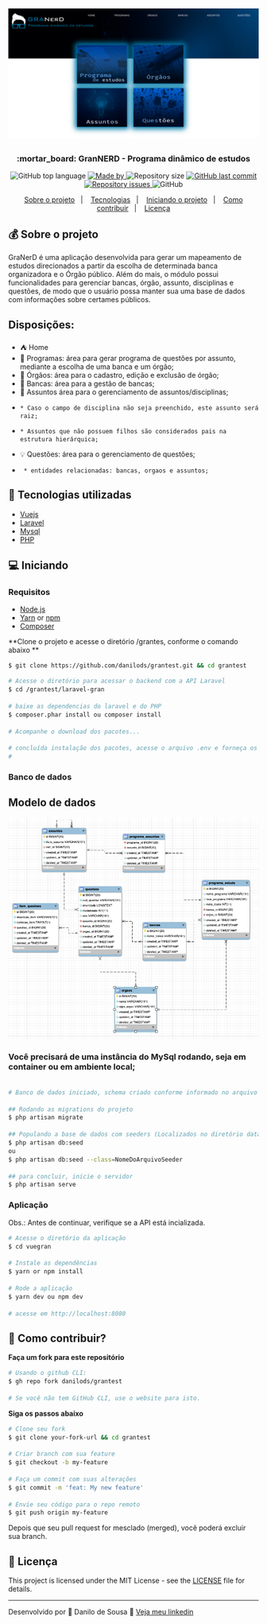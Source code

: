 <h1 align="center">
<img src="overview.png" title="granerd"></h1>

<h3 align="center">
  :mortar_board: GranNERD - Programa dinâmico de estudos
</h3>

<p align="center">
  <img alt="GitHub top language" src="https://img.shields.io/github/languages/top/danilods/grantest?color=%FF9000">

  <a href="https://www.linkedin.com/in/danilo-de-sousa-97594b187/">
    <img alt="Made by" src="https://img.shields.io/badge/made%20by-Danilo%20de%20Sousa-orange">
  </a>
  
  <img alt="Repository size" src="https://img.shields.io/github/repo-size/danilods/grantest?color=%235636D3">
  
  <a href="https://github.com/danilods/gobarber-admin/commits/master">
    <img alt="GitHub last commit" src="https://img.shields.io/github/last-commit/danilods/grantest?color=%235636D3">
  </a>
  
  <a href="https://github.com/danilods/gobarber-admin/issues">
    <img alt="Repository issues" src="https://img.shields.io/github/license/danilods/grantest?color=%235636D3">
  </a>
  
  <img alt="GitHub" src="https://img.shields.io/github/danilods/grantest/LICENSE?color=%235636D3">
</p>

<p align="center">
  <a href="#-about-the-project">Sobre o projeto</a>&nbsp;&nbsp;&nbsp;|&nbsp;&nbsp;&nbsp;
  <a href="#-technologies">Tecnologias</a>&nbsp;&nbsp;&nbsp;|&nbsp;&nbsp;&nbsp;
  <a href="#-getting-started">Iniciando o projeto</a>&nbsp;&nbsp;&nbsp;|&nbsp;&nbsp;&nbsp;
  <a href="#-how-to-contribute">Como contribuir</a>&nbsp;&nbsp;&nbsp;|&nbsp;&nbsp;&nbsp;
  <a href="#-license">Licença</a>
</p>




## 💰 Sobre o projeto

  GraNerD é uma aplicação desenvolvida para gerar um mapeamento de estudos direcionados a partir da escolha de determinada banca organizadora e o Órgão público. Além do mais, o módulo possui funcionalidades para gerenciar bancas, órgão, assunto, disciplinas e questões, de modo que o usuário possa manter sua uma base de dados com informações sobre certames públicos.

## Disposições:

 - :tent: Home
  -  :pencil:  Programas: área para gerar programa de questões por assunto, mediante a escolha de uma banca e um órgão;
  -  :office: Órgãos: área para o cadastro, edição e exclusão de órgão;
  -  :post_office: Bancas: área para a gestão de bancas;
  -  :blue_book: Assuntos área para o gerenciamento de assuntos/disciplinas;
  -     * Caso o campo de disciplina não seja preenchido, este assunto será raiz;
  -     * Assuntos que não possuem filhos são considerados pais na estrutura hierárquica;
  -  :bulb:  Questões: área para o gerenciamento de questões;
  -      * entidades relacionadas: bancas, orgaos e assuntos;

## 🚀 Tecnologias utilizadas

- [Vuejs](https://br.vuejs.org/)
- [Laravel](https://laravel.com/)
- [Mysql](https://www.mysql.com/)
- [PHP](https://www.php.net/manual/pt_BR/intro-whatis.php)


## 💻 Iniciando


### Requisitos

- [Node.js](https://nodejs.org/en/)
- [Yarn](https://classic.yarnpkg.com/) or [npm](https://www.npmjs.com/)
- [Composer](https://getcomposer.org/)


**Clone o projeto e acesse o diretório /grantes, conforme o comando abaixo **

```bash
$ git clone https://github.com/danilods/grantest.git && cd grantest
```

```bash
# Acesse o diretório para acessar o backend com a API Laravel
$ cd /grantest/laravel-gran

# baixe as dependencias do laravel e do PHP
$ composer.phar install ou composer install

# Acompanhe o download dos pacotes...

# concluída instalação dos pacotes, acesse o arquivo .env e forneça os dados de conexão com o banco de dados (HOST/DATABASE_NAME/USER/PASSWORD)
#

```
### Banco de dados 

## Modelo de dados
![Alt text](modelo-dados.png?raw=true "grantest")


### Você precisará de uma instância do MySql rodando, seja em container ou em ambiente local;

```bash

# Banco de dados iniciado, schema criado conforme informado no arquivo .env, siga para os seguintes passos:

## Rodando as migrations do projeto
$ php artisan migrate

## Populando a base de dados com seeders (Localizados no diretório database/migrations e database/seeds)
$ php artisan db:seed 
ou
$ php artisan db:seed --class=NomeDoArquivoSeeder

## para concluir, inicie o servidor
$ php artisan serve

```

### Aplicação

Obs.: Antes de continuar, verifique se a API está incializada.

```bash
# Acesse o diretório da aplicação
$ cd vuegran

# Instale as dependências
$ yarn or npm install

# Rode a aplicação
$ yarn dev ou npm dev

# acesse em http://localhost:8080
```


## 🤔 Como contribuir?

**Faça um fork para este repositório**

```bash
# Usando o github CLI:
$ gh repo fork danilods/grantest

# Se você não tem GitHub CLI, use o website para isto.
```

**Siga os passos abaixo**

```bash
# Clone seu fork
$ git clone your-fork-url && cd grantest

# Criar branch com sua feature
$ git checkout -b my-feature

# Faça um commit com suas alterações
$ git commit -m 'feat: My new feature'

# Envie seu código para o repo remoto
$ git push origin my-feature
```

Depois que seu pull request for mesclado (merged), você poderá excluir sua branch.

## 📝 Licença

This project is licensed under the MIT License - see the [LICENSE](LICENSE) file for details.

---

Desenvolvido por 💜 Danilo de Sousa 👋 [Veja meu linkedin](https://www.linkedin.com/in/danilo-de-sousa-97594b187/)
